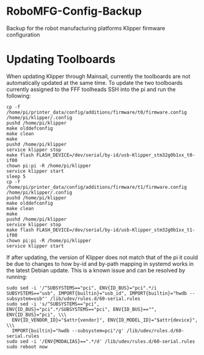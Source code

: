 # RoboMFG-Config-Backup
Backup for the robot manufacturing platforms Klipper firmware configuration

# Updating Toolboards
When updating Klipper through Mainsail, currently the toolboards are not automatically updated at the same time. To update the two toolboards currently assigned to the FFF toolheads SSH into the pi and run the following:
```
cp -f /home/pi/printer_data/config/additions/firmware/t0/firmware.config /home/pi/klipper/.config
pushd /home/pi/klipper
make olddefconfig
make clean
make
pushd /home/pi/klipper
service klipper stop
make flash FLASH_DEVICE=/dev/serial/by-id/usb-Klipper_stm32g0b1xx_t0-if00
chown pi:pi -R /home/pi/klipper
service klipper start
sleep 5
cp -f /home/pi/printer_data/config/additions/firmware/t1/firmware.config /home/pi/klipper/.config
pushd /home/pi/klipper
make olddefconfig
make clean
make
pushd /home/pi/klipper
service klipper stop
make flash FLASH_DEVICE=/dev/serial/by-id/usb-Klipper_stm32g0b1xx_t1-if00
chown pi:pi -R /home/pi/klipper
service klipper start
```
If after updating, the version of Klipper does not match that of the pi it could be due to changes to how by-id and by-path mapping in systemd works in the latest Debian update. This is a known issue and can be resolved by running:
```
sudo sed -i '/^SUBSYSTEMS=="pci", ENV{ID_BUS}="pci".*/i SUBSYSTEMS=="usb", IMPORT{builtin}="usb_id", IMPORT{builtin}="hwdb --subsystem=usb"' /lib/udev/rules.d/60-serial.rules 
sudo sed -i 's/^SUBSYSTEMS=="pci", ENV{ID_BUS}="pci".*/SUBSYSTEMS=="pci", ENV{ID_BUS}=="", ENV{ID_BUS}="pci", \\\
  ENV{ID_VENDOR_ID}="$attr{vendor}", ENV{ID_MODEL_ID}="$attr{device}", \\\
  IMPORT{builtin}="hwdb --subsystem=pci"/g' /lib/udev/rules.d/60-serial.rules 
sudo sed -i '/ENV{MODALIAS}==".*/d' /lib/udev/rules.d/60-serial.rules
sudo reboot now
```
